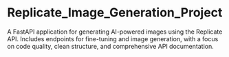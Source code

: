 # Replicate_Image_Generation_Project
A FastAPI application for generating AI-powered images using the Replicate API. Includes endpoints for fine-tuning and image generation, with a focus on code quality, clean structure, and comprehensive API documentation.
